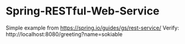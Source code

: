 # Spring-RESTful-Web-Service
Simple example from https://spring.io/guides/gs/rest-service/
Verify: http://localhost:8080/greeting?name=sokiable
